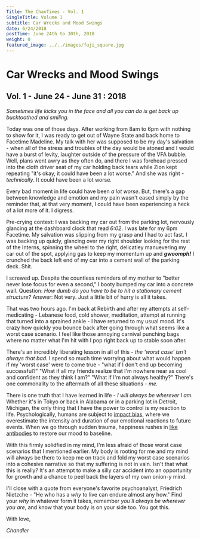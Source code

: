 ```yaml
---
Title: The ChanTimes - Vol. 1
SingleTitle: Volume 1
subtitle: Car Wrecks and Mood Swings
date: 6/24/2018
postTime: June 24th to 30th, 2018
weight: 0
featured_image: ../../images/fuji_square.jpg
---
```


# Car Wrecks and Mood Swings

## Vol. 1 - June 24 - June 31 : 2018

*Sometimes life kicks you in the face and all you can do is get back up bucktoothed and smiling.* 

Today was one of those days. After working from 8am to 6pm with nothing to show for it, I was ready to get out of Wayne State and back home to Facetime Madeline. My talk with her was supposed to be my day's salvation - when all of the stress and troubles of the day would be atoned and I would have a burst of levity, laughter outside of the pressure of the VFA bubble. Well, plans went awry as they often do, and there I was forehead pressed into the cloth driver seat of my car holding back tears while Zion kept repeating "it's okay, it could have been a lot worse." And she was right - *technically*. It could have been a lot worse. 

Every bad moment in life could have been *a lot worse*. But, there's a gap between knowledge and emotion and my pain wasn't eased simply by the reminder that, at that very moment, I could have been experiencing a heck of a lot more of it. I digress. 

Pre-crying context: I was backing my car out from the parking lot, nervously glancing at the dashboard clock that read *6:02*. I was late for my 6pm Facetime. My salvation was slipping from my grasp and I had to act fast. I was backing up quicly, glancing over my right shoulder looking for the rest of the Interns, spinning the wheel to the right, delicatley manuevering my car out of the spot, applying gas to keep my momentum up and ***gwoomph!*** I crunched the back left end of my car into a cement wall of the parking deck. Shit. 

I screwed up. Despite the countless reminders of my mother to "better never lose focus for even a second," I booty bumped my car into a concrete wall. Question: *How dumb do you have to be to hit a stationary cement structure?* Answer: Not very. Just a little bit of hurry is all it takes. 

That was two hours ago. I'm back at Rebirth and after my attempts at self-medicating - Lebanese food, cold shower, meditation, attempt at running that turned into a sprained ankle - I have returned to my usual mood. It's crazy how quickly you bounce back after going through what seems like a worst case scenario. I feel like those annoying carnival punching bags where no matter what I'm hit with I pop right back up to stable soon after. 

There's an incredibly liberating lesson in all of this - *the 'worst case' isn't always that bad.* I spend so much time worrying about what would happen if my 'worst case' were to come true - "what if I don't end up becoming successful?" "What if all my friends realize that I'm nowhere near as cool and confident as they think I am?" "What if I'm not always healthy?" There's one commonality to the aftermath of all these situations - *me.*

There is one truth that I have learned in life - <span class="highlight">*I will always be wherever I am.*</span> Whether it's in Tokyo or back in Alabama or in a parking lot in Detroit, Michigan, the only thing that I have the power to control is my reaction to life. Psychologically, humans are subject to [impact bias](http://reflectd.co/2013/12/01/the-impact-bias-this-is-why-we-overestimate-the-emotional-impact-of-future-events/), where we overestimate the intensity and duration of our emotional reactions to future events. When we go through sudden trauma, happiness rushes in [like antibodies](http://www.joeyguse.com/2016/05/louis-ck-and-happiness-antobodies.html) to restore our mood to baseline. 

With this firmly solidfied in my mind, I'm less afraid of those worst case scenarios that I mentioned earlier. My body is rooting for me and my mind will always be there to keep me on track and fold my worst case scenarios into a cohesive narrative so that my suffering is not in vain. Isn't that what this is really? It's an attempt to make a silly car accident into an opportunity for growth and a chance to peel back the layers of my own onion-y mind. 

I'll close with a quote from everyone's favorite psychoanalyst, Friedrich Nietzche - "He who has a *why* to live can endure almost any how." Find your *why* in whatever form it takes, remember *you'll always be wherever you are*, and know that your body is on your side too. You got this.

With love,

*Chandler* 